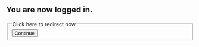 ## You are now logged in.

<form action="login" data-autosubmit="3">
  <fieldset>
    <legend>Click here to redirect now</legend>
    <button type="submit">Continue</button>
  </fieldset>
</form>
